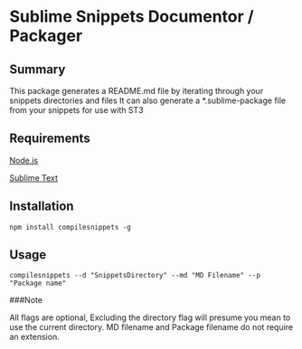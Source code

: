 # Sublime Snippets Documentor / Packager

## Summary
This package generates a README.md file by iterating through your snippets directories and files
It can also generate a *.sublime-package file from your snippets for use with ST3

## Requirements
[Node.js](http://nodejs.org)

[Sublime Text](http://www.sublimetext.com/)

## Installation

    npm install compilesnippets -g
    
## Usage

    compilesnippets --d "SnippetsDirectory" --md "MD Filename" --p "Package name"
    
###Note

All flags are optional,
Excluding the directory flag will presume you mean to use the current directory.
MD filename and Package filename do not require an extension.
